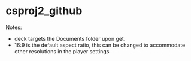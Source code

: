 # csproj2_github

Notes: 
  * deck targets the Documents folder upon get.
  * 16:9 is the default aspect ratio, this can be changed to accommodate other resolutions in the player settings
  
